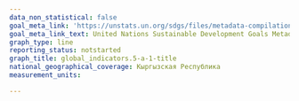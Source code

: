 ```yaml
---
data_non_statistical: false
goal_meta_link: 'https://unstats.un.org/sdgs/files/metadata-compilation/Metadata-Goal-5.pdf '
goal_meta_link_text: United Nations Sustainable Development Goals Metadata (PDF 4.0 MB)
graph_type: line
reporting_status: notstarted
graph_title: global_indicators.5-a-1-title
national_geographical_coverage: Кыргызская Республика
measurement_units: 

---
```

